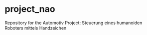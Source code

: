 project_nao
===========

Repository for the Automotiv Project: Steuerung eines humanoiden Roboters mittels Handzeichen